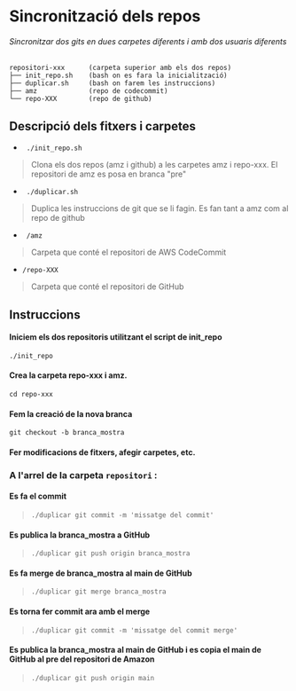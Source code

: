 
# Sincronització dels repos

###### Sincronitzar dos gits en dues carpetes diferents i amb dos usuaris diferents 

``` 
repositori-xxx      (carpeta superior amb els dos repos)
├── init_repo.sh    (bash on es fara la inicialització)
├── duplicar.sh     (bash on farem les instruccions)
├── amz             (repo de codecommit)
└── repo-XXX        (repo de github)
```

## Descripció dels fitxers i carpetes

* ` ./init_repo.sh`
>Clona els dos repos (amz i github) a les carpetes amz i repo-xxx. El repositori de amz es posa en branca "pre"

* ` ./duplicar.sh`
>Duplica les instruccions de git que se li fagin. Es fan tant a amz com al repo de github

* ` /amz`
>Carpeta que conté el repositori de AWS CodeCommit

* `/repo-XXX`
>Carpeta que conté el repositori de GitHub

## Instruccions

#### Iniciem els dos repositoris utilitzant el script de init_repo
``./init_repo``

#### Crea la carpeta repo-xxx i amz.
 `cd repo-xxx`

#### Fem la creació de la nova branca
`git checkout -b branca_mostra`

#### Fer modificacions de fitxers, afegir carpetes, etc.

### A l'arrel de la carpeta ``repositori`` :

#### Es fa el commit
>``./duplicar git commit -m 'missatge del commit'``
#### Es publica la branca_mostra a GitHub
>``./duplicar git push origin branca_mostra``
#### Es fa merge de branca_mostra al main de GitHub
>``./duplicar git merge branca_mostra``
#### Es torna fer commit ara amb el merge
>``./duplicar git commit -m 'missatge del commit merge'``
#### Es publica la branca_mostra al main de GitHub i es copia el main de GitHub al pre del repositori de Amazon
>``./duplicar git push origin main``
